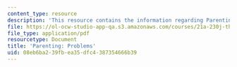 ```yaml
---
content_type: resource
description: 'This resource contains the information regarding Parenting: Problems.'
file: https://ol-ocw-studio-app-qa.s3.amazonaws.com/courses/21a-230j-the-contemporary-american-family-spring-2004/08eb6ba239fbea35dfc4387354666b39_MIT21A_230JS04_parentprob.pdf
file_type: application/pdf
resourcetype: Document
title: 'Parenting: Problems'
uid: 08eb6ba2-39fb-ea35-dfc4-387354666b39
---
```

